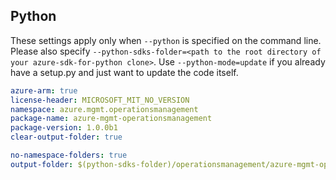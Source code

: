 ## Python

These settings apply only when `--python` is specified on the command line.
Please also specify `--python-sdks-folder=<path to the root directory of your azure-sdk-for-python clone>`.
Use `--python-mode=update` if you already have a setup.py and just want to update the code itself.

``` yaml $(python)
azure-arm: true
license-header: MICROSOFT_MIT_NO_VERSION
namespace: azure.mgmt.operationsmanagement
package-name: azure-mgmt-operationsmanagement
package-version: 1.0.0b1
clear-output-folder: true
```

``` yaml $(python) 
no-namespace-folders: true
output-folder: $(python-sdks-folder)/operationsmanagement/azure-mgmt-operationsmanagement/azure/mgmt/operationsmanagement
```
